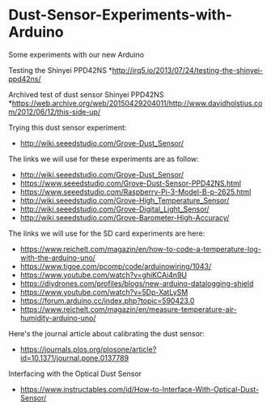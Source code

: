 # Dust-Sensor-Experiments-with-Arduino
Some experiments with our new Arduino

Testing the Shinyei PPD42NS
*http://irq5.io/2013/07/24/testing-the-shinyei-ppd42ns/ 

Archived test of dust sensor Shinyei PPD42NS
*https://web.archive.org/web/20150429204011/http://www.davidholstius.com/2012/06/12/this-side-up/

Trying this dust sensor experiment:
* http://wiki.seeedstudio.com/Grove-Dust_Sensor/

The links we will use for these experiments are as follow:
* http://wiki.seeedstudio.com/Grove-Dust_Sensor/
* https://www.seeedstudio.com/Grove-Dust-Sensor-PPD42NS.html
* https://www.seeedstudio.com/Raspberry-Pi-3-Model-B-p-2625.html
* http://wiki.seeedstudio.com/Grove-High_Temperature_Sensor/
* http://wiki.seeedstudio.com/Grove-Digital_Light_Sensor/ 
* http://wiki.seeedstudio.com/Grove-Barometer-High-Accuracy/

The links we will use for the SD card experiments are here:
* https://www.reichelt.com/magazin/en/how-to-code-a-temperature-log-with-the-arduino-uno/
* https://www.tigoe.com/pcomp/code/arduinowiring/1043/
* https://www.youtube.com/watch?v=ghiKCAi4n9U
* https://diydrones.com/profiles/blogs/new-arduino-datalogging-shield
* https://www.youtube.com/watch?v=5Dp-XatLySM
* https://forum.arduino.cc/index.php?topic=590423.0
* https://www.reichelt.com/magazin/en/measure-temperature-air-humidity-arduino-uno/

Here's the journal article about calibrating the dust sensor:
* https://journals.plos.org/plosone/article?id=10.1371/journal.pone.0137789

Interfacing with the Optical Dust Sensor
* https://www.instructables.com/id/How-to-Interface-With-Optical-Dust-Sensor/
